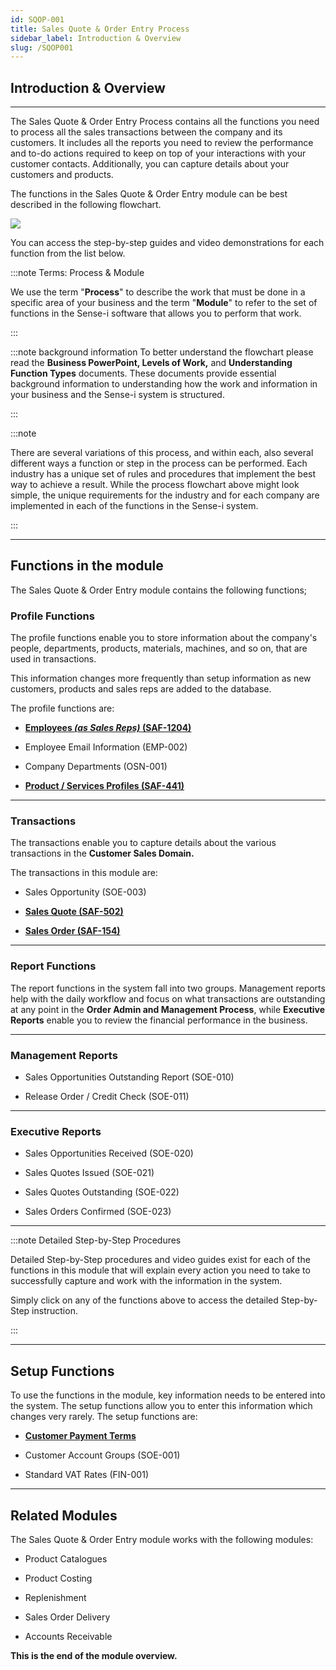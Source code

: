 ```yaml
---
id: SQOP-001
title: Sales Quote & Order Entry Process
sidebar_label: Introduction & Overview
slug: /SQOP001
---
```


## Introduction & Overview  
___  

The Sales Quote & Order Entry Process contains all the functions you need to process all the
sales transactions between the company and its customers.
It includes all the reports you need to review the performance and to-do actions required to
keep on top of your interactions with your customer contacts. Additionally, you can capture
details about your customers and products.  

The functions in the Sales Quote & Order Entry module can be best
described in the following flowchart.

![](../static/img/docs/SQO-001/image1m.png)  

You can access the step-by-step guides and video demonstrations for each function from the
list below.

:::note Terms: Process & Module

We use the term "**Process**" to describe the work that must be done in a specific area of your business
and the term "**Module**" to refer to the set of functions in the Sense-i software that allows you to perform
that work.  

:::

:::note background information
To better understand the flowchart please read the **Business PowerPoint, Levels of Work,** and **Understanding Function Types** documents. These documents provide essential background information to understanding how the work and information in your business and the Sense-i system is structured.

:::  

:::note

There are several variations of this process, and within each, also several different ways a function or step in the process can be performed. Each industry has a unique set of rules and procedures that implement the best way to achieve a result. While the process flowchart above might look simple, the unique requirements for the industry and for each company are implemented in each of the functions in the Sense-i system.

:::
___
## Functions in the module  

The Sales Quote & Order Entry module contains the following functions;


### Profile Functions

The profile functions enable you to store information about the company's people, departments, products, materials, machines, and so on, that are used in transactions.  

This information changes more frequently than setup information as new customers, products and sales reps are added to the database.  

The profile functions are:  

- **[Employees _(as Sales Reps)_ (SAF-1204)](https://sense-i.co/docs/1204)**  

- Employee Email Information (EMP-002)  

- Company Departments (OSN-001)  

- **[Product / Services Profiles (SAF-441)](https://sense-i.co/docs/441)**  

___
### Transactions

The transactions enable you to capture details about the various
transactions in the **Customer Sales Domain.**  

The transactions in this module are:

- Sales Opportunity (SOE-003)  

- **[Sales Quote (SAF-502)](https://sense-i.co/docs/502)**

- **[Sales Order (SAF-154)](https://sense-i.co/docs/154)**  

___
### Report Functions

The report functions in the system fall into two groups. Management
reports help with the daily workflow and focus on what transactions are
outstanding at any point in the **Order Admin and Management Process**,
while **Executive Reports** enable you to review the
financial performance in the business.  

___
### Management Reports

- Sales Opportunities Outstanding Report (SOE-010)  

- Release Order / Credit Check (SOE-011)  

___
### Executive Reports

- Sales Opportunities Received (SOE-020)  

- Sales Quotes Issued (SOE-021)  

- Sales Quotes Outstanding (SOE-022)  

- Sales Orders Confirmed (SOE-023)  

___
:::note Detailed Step-by-Step Procedures

Detailed Step-by-Step procedures and video guides exist for each of the
functions in this module that will explain every action you need to take
to successfully capture and work with the information in the system.

Simply click on any of the functions above to access the detailed
Step-by-Step instruction.

:::

___
## Setup Functions

To use the functions in the module, key information needs to be entered
into the system.  The setup functions allow you to enter this information
which changes very rarely. The setup functions are:

- **[Customer Payment Terms](https://sense-i.co/docs/710)**  

- Customer Account Groups (SOE-001)  

- Standard VAT Rates (FIN-001)  

___
## Related Modules  

The Sales Quote & Order Entry module works with the following modules:

-   Product Catalogues

-   Product Costing

-   Replenishment

-   Sales Order Delivery

-   Accounts Receivable  



**This is the end of the module overview.**
